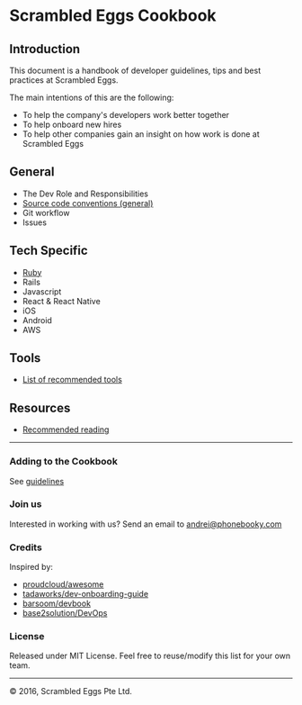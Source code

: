 # Scrambled Eggs Cookbook

## Introduction
This document is a handbook of developer guidelines, tips and best practices at Scrambled Eggs.

The main intentions of this are the following:
- To help the company's developers work better together
- To help onboard new hires
- To help other companies gain an insight on how work is done at Scrambled Eggs

## General
- The Dev Role and Responsibilities
- [Source code conventions (general)](general/source-code-conventions.md)
- Git workflow
- Issues

## Tech Specific
- [Ruby](tech/ruby.md)
- Rails
- Javascript
- React & React Native
- iOS
- Android
- AWS

## Tools
- [List of recommended tools](tools/recommended-list.md)

## Resources
- [Recommended reading](resources/recommended-reading.md)

---
### Adding to the Cookbook
See [guidelines](guideline-guidelines.md)

### Join us
Interested in working with us? Send an email to [andrei@phonebooky.com](mailto:andrei@phonebooky.com)

### Credits
Inspired by:
- [proudcloud/awesome](https://github.com/proudcloud/awesome)
- [tadaworks/dev-onboarding-guide](https://github.com/tadaworks/dev-onboarding-guide)
- [barsoom/devbook](https://github.com/barsoom/devbook)
- [base2solution/DevOps](https://github.com/base2solutions/DevOps)

### License
Released under MIT License. Feel free to reuse/modify this list for your own team.

---
:copyright: 2016, Scrambled Eggs Pte Ltd.
